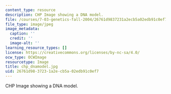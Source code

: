 ```yaml
---
content_type: resource
description: CHP Image showing a DNA model.
file: /courses/7-03-genetics-fall-2004/26761d9837231a2ecb5a02edb91c0ef7_chp_dnamodel.jpg
file_type: image/jpeg
image_metadata:
  caption: ''
  credit: ''
  image-alt: ''
learning_resource_types: []
license: https://creativecommons.org/licenses/by-nc-sa/4.0/
ocw_type: OCWImage
resourcetype: Image
title: chp_dnamodel.jpg
uid: 26761d98-3723-1a2e-cb5a-02edb91c0ef7
---
```

CHP Image showing a DNA model.